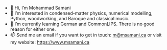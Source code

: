 - 👋 Hi, I’m Mohammad Samani
- 👀 I’m interested in condensed-matter physics, numerical modelling, Python, woodworking, and Baroque and classical music.
- 🌱 I’m currently learning German and CommonLIPS. There is no good reason for either one.
- 📫 Send me an email if you want to get in touch: m@msamani.ca or visit my website: https://www.msamani.ca

<!---
mohammadsamani/mohammadsamani is a ✨ special ✨ repository because its `README.md` (this file) appears on your GitHub profile.
You can click the Preview link to take a look at your changes.
--->
